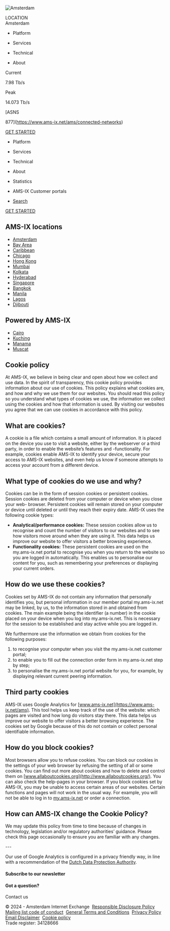 [](https://www.ams-ix.net/ams)

![Amsterdam](/static/media/location-icon-white_AMS.7574ce7c.svg)

LOCATION  
Amsterdam

* Platform
    
* Services
    
* Technical
    
* About
    

Current

7.98 Tb/s

Peak

14.073 Tb/s

[ASNS

877](https://www.ams-ix.net/ams/connected-networks)

[GET STARTED](https://www.ams-ix.net/ams/get-started)

[](https://www.ams-ix.net/ams/search)

* Platform
* Services
* Technical
* About
* Statistics
* AMS-IX Customer portals

* [Search](https://www.ams-ix.net/ams/search)

[GET STARTED](https://www.ams-ix.net/ams/get-started)

AMS-IX locations
----------------

* [Amsterdam](https://www.ams-ix.net/ams)
* [Bay Area](https://www.ams-ix.net/bay)
* [Caribbean](https://www.ams-ix.net/car)
* [Chicago](https://www.ams-ix.net/chi)
* [Hong Kong](https://www.ams-ix.net/hk)
* [Mumbai](https://www.ams-ix.net/mum)
* [Kolkata](https://www.ams-ix.net/kol)
* [Hyderabad](https://www.ams-ix.net/hyd)
* [Singapore](https://www.ams-ix.net/sin)
* [Bangkok](https://www.ams-ix.net/ban)
* [Manila](https://www.ams-ix.net/mnl)
* [Lagos](https://www.ams-ix.net/lag)
* [Djibouti](https://www.ams-ix.net/dji)

Powered by AMS-IX
-----------------

* [Cairo](https://eg-ix.com.eg/)
* [Kuching](https://www.irix.my/ix/)
* [Manama](https://www.mn-ix.com/)
* [Muscat](https://om-ix.com/)

Cookie policy
-------------

At AMS-IX, we believe in being clear and open about how we collect and use data. In the spirit of transparency, this cookie policy provides information about our use of cookies. This policy explains what cookies are, and how and why we use them for our websites. You should read this policy so you understand what types of cookies we use, the information we collect using the cookies and how that information is used. By visiting our websites you agree that we can use cookies in accordance with this policy.

What are cookies?
-----------------

A cookie is a file which contains a small amount of information. It is placed on the device you use to visit a website, either by the webserver or a third party, in order to enable the website’s features and -functionality. For example, cookies enable AMS-IX to identify your device, secure your access to AMS-IX websites, and even help us know if someone attempts to access your account from a different device.

What type of cookies do we use and why?
---------------------------------------

Cookies can be in the form of session cookies or persistent cookies. Session cookies are deleted from your computer or device when you close your web- browser. Persistent cookies will remain stored on your computer or device until deleted or until they reach their expiry date. AMS-IX uses the following cookie types:

* **Analytical/performance cookies:** These session cookies allow us to recognise and count the number of visitors to our websites and to see how visitors move around when they are using it. This data helps us improve our website to offer visitors a better browsing experience.
* **Functionality cookies:** These persistent cookies are used on the my.ams-ix.net portal to recognise you when you return to the website so you are logged in automatically. This enables us to personalise our content for you, such as remembering your preferences or displaying your current orders.

How do we use these cookies?
----------------------------

Cookies set by AMS-IX do not contain any information that personally identifies you, but personal information in our member portal my.ams-ix.net may be linked, by us, to the information stored in and obtained from cookies. The main example being the identifier (a number) in the cookie placed on your device when you log into my.ams-ix.net. This is necessary for the session to be established and stay active while you are logged in.

We furthermore use the information we obtain from cookies for the following purposes:

1. to recognise your computer when you visit the my.ams-ix.net customer portal;
2. to enable you to fill out the connection order form in my.ams-ix.net step by step;
3. to personalise the my.ams-ix.net portal website for you, for example, by displaying relevant current peering information.

Third party cookies
-------------------

AMS-IX uses Google Analytics for [www.ams-ix.net](https://www.ams-ix.net/ams). This tool helps us keep track of the use of the website: which pages are visited and how long do visitors stay there. This data helps us improve our website to offer visitors a better browsing experience. The cookies set by Google because of this do not contain or collect personal identifiable information.

How do you block cookies?
-------------------------

Most browsers allow you to refuse cookies. You can block our cookies in the settings of your web browser by refusing the setting of all or some cookies. You can find out more about cookies and how to delete and control them on [www.allaboutcookies.org](http://www.allaboutcookies.org/). You can also check the help-pages in your browser. If you block cookies set by AMS-IX, you may be unable to access certain areas of our websites. Certain functions and pages will not work in the usual way. For example, you will not be able to log in to [my.ams-ix.net](https://my.ams-ix.net/) or order a connection.

How can AMS-IX change the Cookie Policy?
----------------------------------------

We may update this policy from time to time because of changes in technology, legislation and/or regulatory authorities’ guidance. Please check this page occasionally to ensure you are familiar with any changes.

\---

Our use of Google Analytics is configured in a privacy friendly way, in line with a recommendation of the [Dutch Data Protection Authority](https://autoriteitpersoonsgegevens.nl/sites/default/files/atoms/files/138._handleiding_privacyvriendelijk_instellen_google_analytics_aug_2018.pdf).

#### Subscribe to our newsletter

#### Got a question?

Contact us

© 2024 - Amsterdam Internet Exchange  [Responsible Disclosure Policy](https://www.ams-ix.net/ams/responsible-disclosure-policy)  [Mailing list code of conduct](https://www.ams-ix.net/ams/mailing-list-code-of-conduct)  [General Terms and Conditions](https://www.ams-ix.net/ams/documentation/general-terms-and-conditions)  [Privacy Policy](https://www.ams-ix.net/ams/documentation/privacy-policy)  [Email Disclaimer](https://www.ams-ix.net/ams/email-disclaimer)  [Cookie policy](https://www.ams-ix.net/ams/cookie-policy)   
Trade register: 34128666